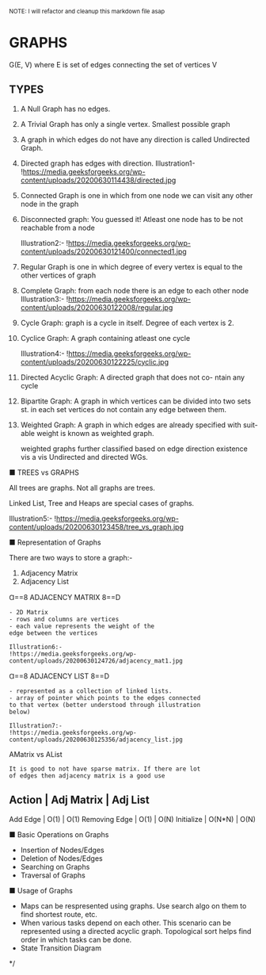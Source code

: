 <small> NOTE: I will refactor and cleanup this markdown file asap </small>
 
# GRAPHS 

G(E, V) where E is set of edges connecting 
the set of vertices V


## TYPES

1.  A Null Graph has no edges.

2.  A Trivial Graph has only a single vertex. Smallest possible graph

3.  A graph in which edges do not have any direction is called
    Undirected Graph.

4.  Directed graph has edges with direction. 
    Illustration1-
    !https://media.geeksforgeeks.org/wp-content/uploads/20200630114438/directed.jpg

5.  Connected Graph is one in which from one node we can
    visit any other node in the graph

6.  Disconnected graph: You guessed it! Atleast one node has to
    be not reachable from a node

    Illustration2:-
    !https://media.geeksforgeeks.org/wp-content/uploads/20200630121400/connected1.jpg

7.  Regular Graph is one in which degree of every vertex is equal
    to the other vertices of graph

8.  Complete Graph: from each node there is an edge to each other node    
    Illustration3:-
    !https://media.geeksforgeeks.org/wp-content/uploads/20200630122008/regular.jpg

9.  Cycle Graph: graph is a cycle in itself. Degree of each vertex is 2.
10. Cyclice Graph: A graph containing atleast one cycle

    Illustration4:-
    !https://media.geeksforgeeks.org/wp-content/uploads/20200630122225/cyclic.jpg

11. Directed Acyclic Graph: A directed graph that does not co-
    ntain any cycle

12. Bipartite Graph: A graph in which vertices can be divided into
    two sets st. in each set vertices do not contain any edge
    between them.

13. Weighted Graph:
    A graph in which edges are already specified with suit-
    able weight is known as weighted graph.

    weighted graphs further classified based on edge direction
    existence vis a vis Undirected and directed WGs.


■ TREES vs GRAPHS

All trees are graphs.
Not all graphs are trees.

Linked List, Tree and Heaps are special cases of graphs.

Illustration5:-
!https://media.geeksforgeeks.org/wp-content/uploads/20200630123458/tree_vs_graph.jpg

■ Representation of Graphs

There are two ways to store a graph:-
1. Adjacency Matrix
2. Adjacency List

Ɑ==8 ADJACENCY MATRIX 8==D

    - 2D Matrix
    - rows and columns are vertices
    - each value represents the weight of the
    edge between the vertices

    Illustration6:-
    !https://media.geeksforgeeks.org/wp-content/uploads/20200630124726/adjacency_mat1.jpg

Ɑ==8 ADJACENCY LIST 8==D

    - represented as a collection of linked lists.
    - array of pointer which points to the edges connected
    to that vertex (better understood through illustration
    below)

    Illustration7:-
    !https://media.geeksforgeeks.org/wp-content/uploads/20200630125356/adjacency_list.jpg

AMatrix vs AList

    It is good to not have sparse matrix. If there are lot
    of edges then adjacency matrix is a good use

Action        | Adj Matrix   | Adj List 
----------------------------------
Add Edge      |  O(1)        | O(1)
Removing Edge |  O(1)        | O(N)
Initialize    |  O(N*N)      | O(N)


■ Basic Operations on Graphs

- Insertion of Nodes/Edges
- Deletion of Nodes/Edges
- Searching on Graphs
- Traversal of Graphs

■ Usage of Graphs

- Maps can be respresented using graphs. Use search algo on
    them to find shortest route, etc.
- When various tasks depend on each other. This scenario
    can be represented using a directed acyclic graph. Topological
    sort helps find order in which tasks can be done.
- State Transition Diagram

\*/


